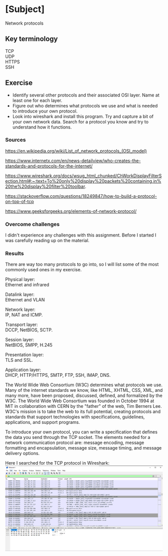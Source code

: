 # [Subject]
Network protocols

## Key terminology
TCP  
UDP  
HTTPS  
SSH

## Exercise

* Identify several other protocols and their associated OSI layer. Name at least one for each layer.
* Figure out who determines what protocols we use and what is needed to introduce your own protocol.
* Look into wireshark and install this program. Try and capture a bit of your own network data. Search for a protocol you know and try to understand how it functions.

### Sources
https://en.wikipedia.org/wiki/List_of_network_protocols_(OSI_model)  

https://www.internetx.com/en/news-detailview/who-creates-the-standards-and-protocols-for-the-internet/  

https://www.wireshark.org/docs/wsug_html_chunked/ChWorkDisplayFilterSection.html#:~:text=To%20only%20display%20packets%20containing,in%20the%20display%20filter%20toolbar.  

https://stackoverflow.com/questions/18249847/how-to-build-a-protocol-on-top-of-tcp  

https://www.geeksforgeeks.org/elements-of-network-protocol/

### Overcome challenges
I didn't experience any challenges with this assignment. Before I started I was carefully reading up on the material.

### Results
There are way too many protocols to go into, so I will list some of the most commonly used ones in my exercise. 

Physical layer:  
Ethernet and infrared  

Datalink layer:  
Ethernet and VLAN  

Network layer:  
IP, NAT and ICMP.   

Transport layer:  
DCCP, NetBIOS, SCTP.   

Session layer:  
NetBIOS, SMPP, H.245  

Presentation layer:  
TLS and SSL.  

Application layer:  
DHCP, HTTP/HTTPS, SMTP, FTP, SSH, IMAP, DNS.  

The World Wide Web Consortium (W3C) determines what protocols we use. Many of the internet standards we know, like HTML, XHTML, CSS, XML, and many more, have been proposed, discussed, defined, and formalized by the W3C. The World Wide Web Consortium was founded in October 1994 at MIT in collaboration with CERN by the "father" of the web, Tim Berners Lee. W3C's mission is to take the web to its full potential, creating protocols and standards that support technologies with specifications, guidelines, applications, and support programs. 

To introduce your own protocol, you can write a specification that defines the data you send through the TCP socket. The elements needed for a network communication protocol are: message encoding, message formatting and encapsulation, message size, message timing, and message delivery options.



Here I searched for the TCP protocol in Wireshark:  
![screenshot](/00_includes/Week-2/TCP-wireshark.PNG)